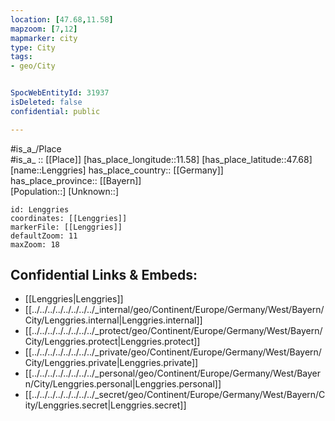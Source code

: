 ```yaml
---
location: [47.68,11.58] 
mapzoom: [7,12] 
mapmarker: city 
type: City
tags:
- geo/City


SpocWebEntityId: 31937
isDeleted: false
confidential: public

---
```

#is_a_/Place  
#is_a_ :: [[Place]] 
[has_place_longitude::11.58] 
[has_place_latitude::47.68] 
[name::Lenggries] 
has_place_country:: [[Germany]]  
has_place_province:: [[Bayern]]  
[Population::] 
[Unknown::] 


```leaflet
id: Lenggries
coordinates: [[Lenggries]] 
markerFile: [[Lenggries]] 
defaultZoom: 11 
maxZoom: 18
```


## Confidential Links & Embeds: 
- [[Lenggries|Lenggries]]  
- [[../../../../../../../../_internal/geo/Continent/Europe/Germany/West/Bayern/City/Lenggries.internal|Lenggries.internal]] 
- [[../../../../../../../../_protect/geo/Continent/Europe/Germany/West/Bayern/City/Lenggries.protect|Lenggries.protect]] 
- [[../../../../../../../../_private/geo/Continent/Europe/Germany/West/Bayern/City/Lenggries.private|Lenggries.private]] 
- [[../../../../../../../../_personal/geo/Continent/Europe/Germany/West/Bayern/City/Lenggries.personal|Lenggries.personal]] 
- [[../../../../../../../../_secret/geo/Continent/Europe/Germany/West/Bayern/City/Lenggries.secret|Lenggries.secret]] 
